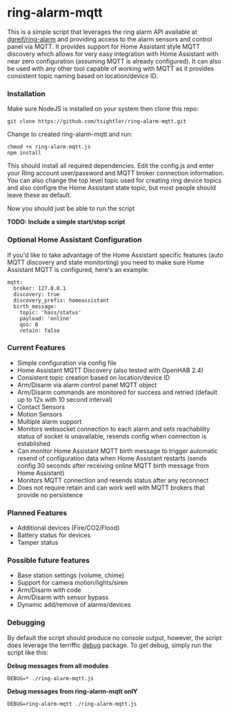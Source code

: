 # ring-alarm-mqtt
This is a simple script that leverages the ring alarm API available at [dgreif/ring-alarm](https://github.com/dgreif/ring-alarm) and providing access to the alarm sensors and control panel via MQTT.  It provides support for Home Assistant style MQTT discovery which allows for very easy integration with Home Assistant with near zero configuration (assuming MQTT is already configured).  It can also be used with any other tool capable of working with MQTT as it provides consistent topic naming based on location/device ID.

### Installation
Make sure NodeJS is installed on your system then clone this repo:

`git clone https://github.com/tsightler/ring-alarm-mqtt.git`

Change to created ring-alarm-mqtt and run:

```
chmod +x ring-alarm-mqtt.js
npm install
```

This should install all required dependencies.  Edit the config.js and enter your Ring account user/password and MQTT broker connection information.  You can also change the top level topic used for creating ring device topics and also configre the Home Assistant state topic, but most people should leave these as default.

Now you should just be able to run the script

**TODO: Include a simple start/stop script**

### Optional Home Assistant Configuration
If you'd like to take advantage of the Home Assistant specific features (auto MQTT discovery and state monitorting) you need to make sure Home Assistant MQTT is configured, here's an example:
```
mqtt:
  broker: 127.0.0.1
  discovery: true
  discovery_prefix: homeassistant
  birth_message:
    topic: 'hass/status'
    payload: 'online'
    qos: 0
    retain: false
```

### Current Features
- Simple configuration via config file
- Home Assistant MQTT Discovery (also tested with OpenHAB 2.4)
- Consistent topic creation based on location/device ID
- Arm/Disarm via alarm control panel MQTT object
- Arm/Disarm commands are monitored for success and retried (default up to 12x with 10 second interval)
- Contact Sensors
- Motion Sensors
- Multiple alarm support
- Monitors websocket connection to each alarm and sets reachability status of socket is unavailable, resends config when connection is established
- Can monitor Home Assistant MQTT birth message to trigger automatic resend of configuration data when Home Assistant restarts (sends config 30 seconds after receiving online MQTT birth message from Home Assistant)
- Monitors MQTT connection and resends status after any reconnect
- Does not require retain and can work well with MQTT brokers that provide no persistence

### Planned Features
- Additional devices (Fire/CO2/Flood)
- Battery status for devices
- Tamper status

### Possible future features
- Base station settings (volume, chime)
- Support for camera motion/lights/siren
- Arm/Disarm with code
- Arm/Disarm with sensor bypass
- Dynamic add/remove of alarms/devices

### Debugging
By default the script should produce no console output, however, the script does leverage the terriffic [debug](https://www.npmjs.com/package/debug) package.  To get debug, simply run the script like this:

**Debug messages from all modules**
```
DEBUG=* ./ring-alarm-mqtt.js
````

**Debug messages from ring-alarm-mqtt onlY**
```
DEBUG=ring-alarm-mqtt ./ring-alarm-mqtt.js
```
